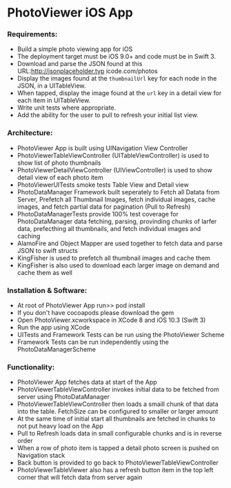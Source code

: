 # PhotoViewer iOS App

### Requirements:

 * Build a simple photo viewing app for iOS
 * The deployment target must be iOS 9.0+ and code must be in Swift 3.
 * Download and parse the JSON found at this URL:http://jsonplaceholder.typ icode.com/photos
 * Display the images found at the `thumbnailUrl` key for each node in the JSON, in a UITableView.
 * When tapped, display the image found at the `url` key in a detail view for each item in UITableView.
 * Write unit tests where appropriate.
 * Add the ability for the user to pull to refresh your initial list view.


### Architecture:

* PhotoViewer App is built using UINavigation View Controller
* PhotoViewerTableViewController (UITableViewController) is used to show list of photo thumbnails
* PhotoViewerDetailViewController (UIViewController) is used to show detail view of each photo item 
* PhotoViewerUITests smoke tests Table View and Detail view
* PhotoDataManager Framework built seperately to Fetch all Datata from Server, Prefetch all Thumbnail Images, fetch individual images, cache images, and fetch partial data for pagination (Pull to Refresh)
* PhotoDataManagerTests provide 100% test coverage for PhotoDataManager data fetching, parsing, provinding chunks of larfer data, prefecthing all thumbnails, and fetch individual images and caching
* AlamoFire and Object Mapper are used together to fetch data and parse JSON to swift structs
* KingFisher is used to prefetch all thumbnail images and cache them
* KingFisher is also used to download each larger image on demand and cache them as well


### Installation & Software:

* At root of PhotoViewer App run>> pod install
* If you don't have cocoapods please download the gem
* Open PhotoViewer.xcworkspace in XCode 8 and iOS 10.3 (Swift 3)
* Run the app using XCode 
* UITests and Framework Tests can be run using the PhotoViewer Scheme
* Framework Tests can be run independently using the PhotoDataManagerScheme

### Functionality:

* PhotoViewer App fetches data at start of the App
* PhotoViewerTableViewController invokes initial data to be fetched from server using PhotoDataManager
* PhotoViewerTableViewController then loads a smaill chunk of that data into the table. FetchSize can be configured to smaller or larger amount
* At the same time of initial start all thumbnails are fetched in chunks to not put heavy load on the App
* Pull to Refresh loads data in small configurable chunks and is in reverse order
* When a row of photo item is tapped a detail photo screen is pushed on Navigation stack
* Back button is provided to go back to PhotoViewerTableViewController
* PhotoViewerTableViewer also has a refresh button item in the top left corner that will fetch data from server again


